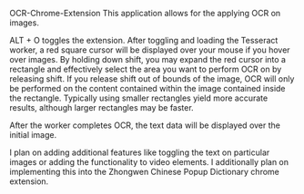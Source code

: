 OCR-Chrome-Extension
This application allows for the applying OCR on images.

ALT + O toggles the extension. After toggling and loading the Tesseract worker, a red square cursor will be displayed over your mouse if you hover over images. By holding down shift, you may expand the red cursor into a rectangle and effectively select the area you want to perform OCR on by releasing shift. If you release shift out of bounds of the image, OCR will only be performed on the content contained within the image contained inside the rectangle. Typically using smaller rectangles yield more accurate results, although larger rectangles may be faster.

After the worker completes OCR, the text data will be displayed over the initial image.

I plan on adding additional features like toggling the text on particular images or adding the functionality to video elements. I additionally plan on implementing this into the Zhongwen Chinese Popup Dictionary chrome extension.